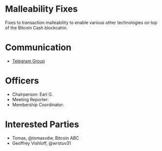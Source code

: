 # Malleability Fixes

Fixes to transaction malleability to enable various other technologies on top
of the Bitcoin Cash blockcahin.

# Communication

* [Telegram Group](https://t.me/joinchat/HCYr5w2UyNWky8FLjmOYew)

# Officers

 * Chairperson: Earl G.
 * Meeting Reporter:
 * Membership Coordinator:

# Interested Parties

- Tomas, @tomasvdw, Bitcoin ABC
- Geoffrey Vishloff, @wrstuv31
